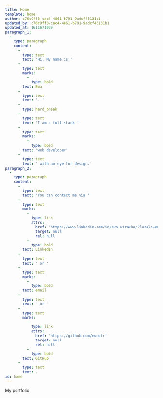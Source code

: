 ```yaml
---
title: Home
template: home
author: c76c9ff3-cac4-4861-b791-9adcf43131b1
updated_by: c76c9ff3-cac4-4861-b791-9adcf43131b1
updated_at: 1611671069
paragraph_1:
  -
    type: paragraph
    content:
      -
        type: text
        text: 'Hi. My name is '
      -
        type: text
        marks:
          -
            type: bold
        text: Ewa
      -
        type: text
        text: '. '
      -
        type: hard_break
      -
        type: text
        text: 'I am a full-stack '
      -
        type: text
        marks:
          -
            type: bold
        text: 'web developer'
      -
        type: text
        text: ' with an eye for design.'
paragraph_2:
  -
    type: paragraph
    content:
      -
        type: text
        text: 'You can contact me via '
      -
        type: text
        marks:
          -
            type: link
            attrs:
              href: 'https://www.linkedin.com/in/ewa-utracka/?locale=en_US'
              target: null
              rel: null
          -
            type: bold
        text: LinkedIn
      -
        type: text
        text: ' or '
      -
        type: text
        marks:
          -
            type: bold
        text: email
      -
        type: text
        text: ' or '
      -
        type: text
        marks:
          -
            type: link
            attrs:
              href: 'https://github.com/ewautr'
              target: null
              rel: null
          -
            type: bold
        text: GitHub
      -
        type: text
        text: .
id: home
---
```

My portfolio
